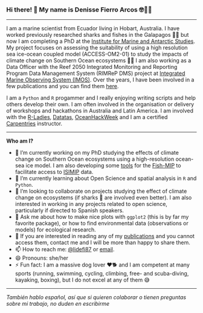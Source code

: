 ### Hi there! 👋 My name is Denisse Fierro Arcos 🤓🐱‍👤

***
I am a marine scientist from Ecuador living in Hobart, Australia. I have worked previously researched sharks and fishes in the Galapagos 🦈🐠 but now I am completing a PhD at the [Institute for Marine and Antarctic Studies](https://www.imas.utas.edu.au/). My project focuses on assessing the suitability of using a high resolution sea ice-ocean coupled model (ACCESS-OM2-01) to study the impacts of climate change on Southern Ocean ecosystems 🐧🐳  I am also working as a Data Officer with the Reef 2050 Integrated Monitoring and Reporting Program Data Management System (RIMReP DMS) project at [Integrated Marine Observing System (IMOS)](https://imos.org.au/). Over the years, I have been involved in a few publications and you can find them [here](https://www.researchgate.net/profile/Denisse-Fierro-Arcos).

I am a `Python` and `R` progammer and I really enjoying writing scripts and help others develop their own. I am often involved in the organisation or delivery of workshops and hackathons in Australia and Latin America. I am involved with the [R-Ladies](https://rladies.org/), [Datatas](http://datatas.com/), [OceanHackWeek](https://oceanhackweek.github.io/) and I am a certified [Carpentries](https://carpentries.org/) instructor.

***
**Who am I?**
- 🔭 I’m currently working on my PhD studying the effects of climate change on Southern Ocean ecosystems using a high-resolution ocean-sea ice model. I am also developing some [tools](https://github.com/Fish-MIP/FishMIP_extracting-data) for the [Fish-MIP](https://www.isimip.org/about/marine-ecosystems-fisheries/) to facilitate access to [ISIMIP](https://www.isimip.org/) data.
- 🌱 I’m currently learning about Open Science and spatial analysis in `R` and `Python`.
- 👯 I’m looking to collaborate on projects studying the effect of climate change on ecosystems (if sharks 🦈 are involved even better). I am also interested in working in any projects related to open science, particularly if directed to Spanish speakers.
- 💬 Ask me about how to make nice plots with `ggplot2` (this is by far my favorite package), or how to find environmental data (observations or models) for ecological research.
- 📖 If you are interested in reading any of my [publications](https://orcid.org/0000-0002-5039-6272) and you cannot access them, contact me and I will be more than happy to share them.
- 📫 How to reach me: [@lidefi87](https://twitter.com/lidefi87) or [email](mailto:lilian.fierroarcos@utas.edu.au).
- 😄 Pronouns: she/her
- ⚡ Fun fact: I am a massive dog lover ❤🐕 and I am competent at many sports (running, swimming, cycling, climbing, free- and scuba-diving, kayaking, boxing), but I do not excel at any of them 😅

***
*También hablo español, así que si quieren colaborar o tienen preguntas sobre mi trabajo, no duden en escribirme*

